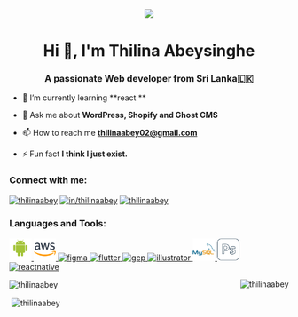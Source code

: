 <div align="center"> <img src="https://user-images.githubusercontent.com/74038190/225813708-98b745f2-7d22-48cf-9150-083f1b00d6c9.gif"> </div>
<h1 align="center">Hi 👋, I'm Thilina Abeysinghe</h1>
<h3 align="center">A passionate Web developer from Sri Lanka🇱🇰</h3>




- 🌱 I’m currently learning **react **

- 💬 Ask me about **WordPress, Shopify and Ghost CMS**

- 📫 How to reach me **thilinaabey02@gmail.com**

- ⚡ Fun fact **I think I just exist.**

<h3 align="left">Connect with me:</h3>
<p align="left">
<a href="https://twitter.com/thilinaabey" target="blank"><img align="center" src="https://raw.githubusercontent.com/rahuldkjain/github-profile-readme-generator/master/src/images/icons/Social/twitter.svg" alt="thilinaabey" height="30" width="40" /></a>
<a href="https://linkedin.com/in/thilinaabey" target="blank"><img align="center" src="https://raw.githubusercontent.com/rahuldkjain/github-profile-readme-generator/master/src/images/icons/Social/linked-in-alt.svg" alt="in/thilinaabey" height="30" width="40" /></a>
<a href="https://instagram.com/_kick_._" target="blank"><img align="center" src="https://raw.githubusercontent.com/rahuldkjain/github-profile-readme-generator/master/src/images/icons/Social/instagram.svg" alt="thilinaabey" height="30" width="40" /></a>
</p>

<h3 align="left">Languages and Tools:</h3>
<p align="left"> <a href="https://developer.android.com" target="_blank" rel="noreferrer"> <img src="https://raw.githubusercontent.com/devicons/devicon/master/icons/android/android-original-wordmark.svg" alt="android" width="40" height="40"/> </a> <a href="https://aws.amazon.com" target="_blank" rel="noreferrer"> <img src="https://raw.githubusercontent.com/devicons/devicon/master/icons/amazonwebservices/amazonwebservices-original-wordmark.svg" alt="aws" width="40" height="40"/> </a> <a href="https://www.figma.com/" target="_blank" rel="noreferrer"> <img src="https://www.vectorlogo.zone/logos/figma/figma-icon.svg" alt="figma" width="40" height="40"/> </a> <a href="https://flutter.dev" target="_blank" rel="noreferrer"> <img src="https://www.vectorlogo.zone/logos/flutterio/flutterio-icon.svg" alt="flutter" width="40" height="40"/> </a> <a href="https://cloud.google.com" target="_blank" rel="noreferrer"> <img src="https://www.vectorlogo.zone/logos/google_cloud/google_cloud-icon.svg" alt="gcp" width="40" height="40"/> </a> <a href="https://www.adobe.com/in/products/illustrator.html" target="_blank" rel="noreferrer"> <img src="https://www.vectorlogo.zone/logos/adobe_illustrator/adobe_illustrator-icon.svg" alt="illustrator" width="40" height="40"/> </a> <a href="https://www.mysql.com/" target="_blank" rel="noreferrer"> <img src="https://raw.githubusercontent.com/devicons/devicon/master/icons/mysql/mysql-original-wordmark.svg" alt="mysql" width="40" height="40"/> </a> <a href="https://www.photoshop.com/en" target="_blank" rel="noreferrer"> <img src="https://raw.githubusercontent.com/devicons/devicon/master/icons/photoshop/photoshop-line.svg" alt="photoshop" width="40" height="40"/> </a> <a href="https://reactnative.dev/" target="_blank" rel="noreferrer"> <img src="https://reactnative.dev/img/header_logo.svg" alt="reactnative" width="40" height="40"/> </a> </p>





<p><img align="right" src="https://github-readme-stats.vercel.app/api/top-langs?username=thilinaabey&show_icons=true&locale=en&layout=compact" alt="thilinaabey" /></p>


<p><img align="center" src="https://github-readme-streak-stats.herokuapp.com/?user=thilinaabey&" alt="thilinaabey" /></p>




<p>&nbsp;<img align="center" src="https://github-readme-stats.vercel.app/api?username=thilinaabey&show_icons=true&locale=en" alt="thilinaabey" /></p>

